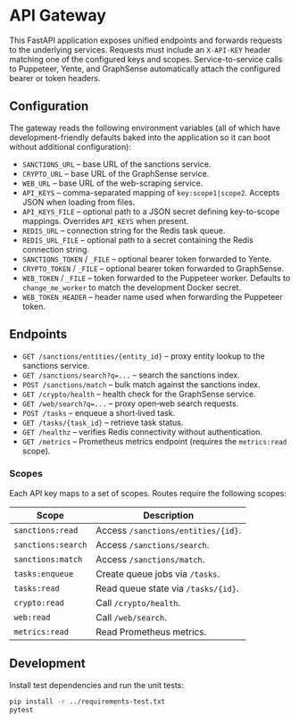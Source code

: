 # API Gateway

This FastAPI application exposes unified endpoints and forwards requests to the
underlying services. Requests must include an `X-API-KEY` header matching one of
the configured keys and scopes. Service-to-service calls to Puppeteer, Yente,
and GraphSense automatically attach the configured bearer or token headers.

## Configuration

The gateway reads the following environment variables (all of which have
development-friendly defaults baked into the application so it can boot without
additional configuration):

- `SANCTIONS_URL` – base URL of the sanctions service.
- `CRYPTO_URL` – base URL of the GraphSense service.
- `WEB_URL` – base URL of the web-scraping service.
- `API_KEYS` – comma-separated mapping of `key:scope1|scope2`. Accepts JSON when
  loading from files.
- `API_KEYS_FILE` – optional path to a JSON secret defining key-to-scope
  mappings. Overrides `API_KEYS` when present.
- `REDIS_URL` – connection string for the Redis task queue.
- `REDIS_URL_FILE` – optional path to a secret containing the Redis connection
  string.
- `SANCTIONS_TOKEN` / `_FILE` – optional bearer token forwarded to Yente.
- `CRYPTO_TOKEN` / `_FILE` – optional bearer token forwarded to GraphSense.
- `WEB_TOKEN` / `_FILE` – token forwarded to the Puppeteer worker. Defaults to
  `change_me_worker` to match the development Docker secret.
- `WEB_TOKEN_HEADER` – header name used when forwarding the Puppeteer token.

## Endpoints

- `GET /sanctions/entities/{entity_id}` – proxy entity lookup to the sanctions service.
- `GET /sanctions/search?q=...` – search the sanctions index.
- `POST /sanctions/match` – bulk match against the sanctions index.
- `GET /crypto/health` – health check for the GraphSense service.
- `GET /web/search?q=...` – proxy open‑web search requests.
- `POST /tasks` – enqueue a short‑lived task.
- `GET /tasks/{task_id}` – retrieve task status.
- `GET /healthz` – verifies Redis connectivity without authentication.
- `GET /metrics` – Prometheus metrics endpoint (requires the `metrics:read`
  scope).

### Scopes

Each API key maps to a set of scopes. Routes require the following scopes:

| Scope | Description |
| --- | --- |
| `sanctions:read` | Access `/sanctions/entities/{id}`. |
| `sanctions:search` | Access `/sanctions/search`. |
| `sanctions:match` | Access `/sanctions/match`. |
| `tasks:enqueue` | Create queue jobs via `/tasks`. |
| `tasks:read` | Read queue state via `/tasks/{id}`. |
| `crypto:read` | Call `/crypto/health`. |
| `web:read` | Call `/web/search`. |
| `metrics:read` | Read Prometheus metrics. |

## Development

Install test dependencies and run the unit tests:

```sh
pip install -r ../requirements-test.txt
pytest
```

